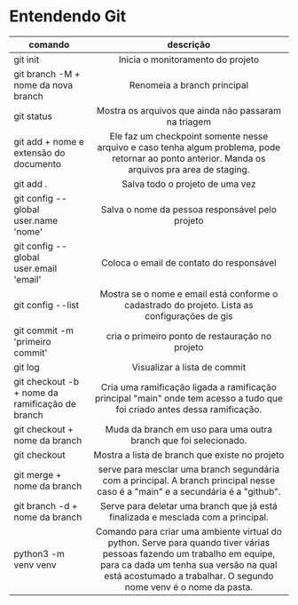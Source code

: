 # Entendendo Git

|comando|descrição|
|-|:-:|
| git init | Inicia o monitoramento do projeto |
| git branch -M + nome da nova branch| Renomeia a branch principal |
| git status | Mostra os arquivos que ainda não passaram na triagem |
| git add + nome e extensão do documento | Ele faz um checkpoint somente nesse arquivo e caso tenha algum problema, pode retornar ao ponto anterior. Manda os arquivos pra area de staging. |
|git add . | Salva todo o projeto de uma vez |
| git config --global user.name 'nome' | Salva o nome da pessoa responsável pelo projeto |
| git config --global user.email 'email' | Coloca o email de contato do responsável |
| git config --list | Mostra se o nome e email está conforme o cadastrado do projeto. Lista as configurações de gis |
| git commit -m 'primeiro commit' | cria o primeiro ponto de restauração no projeto |
| git log | Visualizar a lista de commit
| git checkout -b + nome da ramificação de branch | Cria uma ramificação ligada a ramificação principal "main" onde tem acesso a tudo que foi criado antes dessa ramificação.|
| git checkout + nome da branch | Muda da branch em uso para uma outra branch que foi selecionado. |
| git checkout | Mostra a lista de branch que existe no projeto |
| git merge + nome da branch | serve para mesclar uma branch segundária com a principal. A branch principal nesse caso é a "main" e a secundária é a "github". |
| git branch -d + nome da branch | Serve para deletar uma branch que já está finalizada e mesclada com a principal. |
| python3 -m venv venv | Comando para criar uma ambiente virtual do python. Serve para quando tiver várias pessoas fazendo um trabalho em equipe, para ca dada um tenha sua versão na qual está acostumado a trabalhar. O segundo nome venv é o nome da pasta. |

